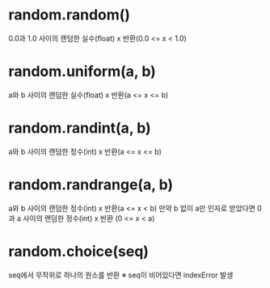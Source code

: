 # random.random()
0.0과 1.0 사이의 랜덤한 실수(float) x 반환(0.0 <= x < 1.0)

# random.uniform(a, b)
a와 b 사이의 랜덤한 실수(float) x 반환(a <= x <= b)

# random.randint(a, b)
a와 b 사이의 랜덤한 정수(int) x 반환(a <= x <= b)

# random.randrange(a, b)
a와 b 사이의 랜덤한 정수(int) x 반환(a <= x < b)
만약 b 없이 a만 인자로 받았다면 0과 a 사이의 랜덤한 정수(int) x 반환 (0 <= x < a)

# random.choice(seq)
seq에서 무작위로 하나의 원소를 반환
※ seq이 비어있다면 indexError 발생
